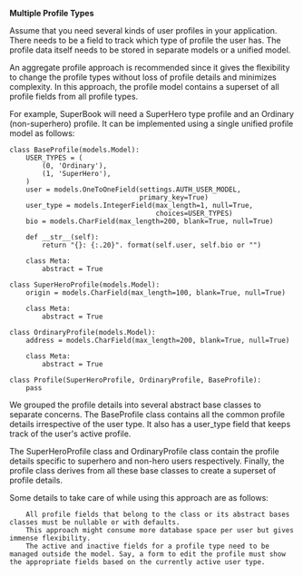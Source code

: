 
**Multiple Profile Types**

Assume that you need several kinds of user profiles in your application. There needs to be a field to track which type of profile the user has. The profile data itself needs to be stored in separate models or a unified model.

An aggregate profile approach is recommended since it gives the flexibility to change the profile types without loss of profile details and minimizes complexity. In this approach, the profile model contains a superset of all profile fields from all profile types.

For example, SuperBook will need a SuperHero type profile and an Ordinary (non-superhero) profile. It can be implemented using a single unified profile model as follows:

    class BaseProfile(models.Model):
        USER_TYPES = (
            (0, 'Ordinary'),
            (1, 'SuperHero'),
        )
        user = models.OneToOneField(settings.AUTH_USER_MODEL,
                                    primary_key=True)
        user_type = models.IntegerField(max_length=1, null=True,
                                        choices=USER_TYPES)
        bio = models.CharField(max_length=200, blank=True, null=True)
    
        def __str__(self):
            return "{}: {:.20}". format(self.user, self.bio or "")
    
        class Meta:
            abstract = True

    class SuperHeroProfile(models.Model):
        origin = models.CharField(max_length=100, blank=True, null=True)
    
        class Meta:
            abstract = True

    class OrdinaryProfile(models.Model):
        address = models.CharField(max_length=200, blank=True, null=True)
    
        class Meta:
            abstract = True

    class Profile(SuperHeroProfile, OrdinaryProfile, BaseProfile):
        pass

We grouped the profile details into several abstract base classes to separate concerns. The BaseProfile class contains all the common profile details irrespective of the user type. It also has a user_type field that keeps track of the user's active profile.

The SuperHeroProfile class and OrdinaryProfile class contain the profile details specific to superhero and non-hero users respectively. Finally, the profile class derives from all these base classes to create a superset of profile details.

Some details to take care of while using this approach are as follows:

        All profile fields that belong to the class or its abstract bases classes must be nullable or with defaults.
        This approach might consume more database space per user but gives immense flexibility.
        The active and inactive fields for a profile type need to be managed outside the model. Say, a form to edit the profile must show the appropriate fields based on the currently active user type.